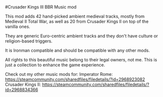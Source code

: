 #Crusader Kings III BBR Music mod

This mod adds 42 hand-picked ambient medieval tracks, mostly from Medieval II Total War, as well as 20 from Crusader Kings II on top of the vanilla ones.

They are generic Euro-centric ambient tracks and they don't have culture or religion-based triggers.

It is Ironman compatible and should be compatible with any other mods.

All rights to this beautiful music belong to their legal owners, not me. This is just a collection to enhance the game experience.

Check out my other music mods for:
Imperator Rome: https://steamcommunity.com/sharedfiles/filedetails/?id=2968923082
Crusader Kings II: https://steamcommunity.com/sharedfiles/filedetails/?id=2968834366

